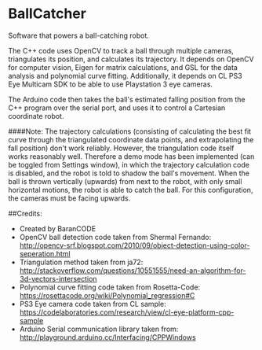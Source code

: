 # BallCatcher
Software that powers a ball-catching robot. 

The C++ code uses OpenCV to track a ball through multiple cameras, triangulates its position, and calculates its trajectory.
It depends on OpenCV for computer vision, Eigen for matrix calculations, and GSL for the data analysis and polynomial curve fitting.
Additionally, it depends on CL PS3 Eye Multicam SDK to be able to use Playstation 3 eye cameras.

The Arduino code then takes the ball's estimated falling position from the C++ program over the serial port, and uses it to control a Cartesian coordinate robot.

####Note:
The trajectory calculations (consisting of calculating the best fit curve through the triangulated coordinate data points, and extrapolating the fall position) don't work reliably. However, the triangulation code itself works reasonably well. Therefore a demo mode has been implemented (can be toggled from Settings window), in which the trajectory calculation code is disabled, and the robot is told to shadow the ball's movement. When the ball is thrown vertically (upwards) from next to the robot, with only small horizontal motions, the robot is able to catch the ball. For this configuration, the cameras must be facing upwards.

##Credits:
- Created by BaranCODE
- OpenCV ball detection code taken from Shermal Fernando: http://opencv-srf.blogspot.com/2010/09/object-detection-using-color-seperation.html
- Triangulation method taken from ja72: http://stackoverflow.com/questions/10551555/need-an-algorithm-for-3d-vectors-intersection
- Polynomial curve fitting code taken from Rosetta-Code: https://rosettacode.org/wiki/Polynomial_regression#C
- PS3 Eye camera code taken from CL sample: https://codelaboratories.com/research/view/cl-eye-platform-cpp-sample
- Arduino Serial communication library taken from: http://playground.arduino.cc/Interfacing/CPPWindows
